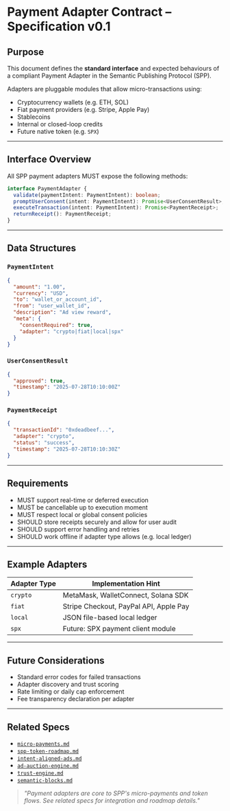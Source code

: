 # Payment Adapter Contract – Specification v0.1

## Purpose

This document defines the **standard interface** and expected behaviours of a compliant Payment Adapter in the Semantic Publishing Protocol (SPP).

Adapters are pluggable modules that allow micro-transactions using:
- Cryptocurrency wallets (e.g. ETH, SOL)
- Fiat payment providers (e.g. Stripe, Apple Pay)
- Stablecoins
- Internal or closed-loop credits
- Future native token (e.g. `SPX`)

---

## Interface Overview

All SPP payment adapters MUST expose the following methods:

```ts
interface PaymentAdapter {
  validate(paymentIntent: PaymentIntent): boolean;
  promptUserConsent(intent: PaymentIntent): Promise<UserConsentResult>;
  executeTransaction(intent: PaymentIntent): Promise<PaymentReceipt>;
  returnReceipt(): PaymentReceipt;
}
```

---

## Data Structures

### `PaymentIntent`

```json
{
  "amount": "1.00",
  "currency": "USD",
  "to": "wallet_or_account_id",
  "from": "user_wallet_id",
  "description": "Ad view reward",
  "meta": {
    "consentRequired": true,
    "adapter": "crypto|fiat|local|spx"
  }
}
```

### `UserConsentResult`

```json
{
  "approved": true,
  "timestamp": "2025-07-28T10:10:00Z"
}
```

### `PaymentReceipt`

```json
{
  "transactionId": "0xdeadbeef...",
  "adapter": "crypto",
  "status": "success",
  "timestamp": "2025-07-28T10:10:30Z"
}
```

---

## Requirements

- MUST support real-time or deferred execution
- MUST be cancellable up to execution moment
- MUST respect local or global consent policies
- SHOULD store receipts securely and allow for user audit
- SHOULD support error handling and retries
- SHOULD work offline if adapter type allows (e.g. local ledger)

---

## Example Adapters

| Adapter Type | Implementation Hint                   |
|--------------|----------------------------------------|
| `crypto`     | MetaMask, WalletConnect, Solana SDK   |
| `fiat`       | Stripe Checkout, PayPal API, Apple Pay|
| `local`      | JSON file-based local ledger          |
| `spx`        | Future: SPX payment client module     |

---

## Future Considerations

- Standard error codes for failed transactions
- Adapter discovery and trust scoring
- Rate limiting or daily cap enforcement
- Fee transparency declaration per adapter

---

## Related Specs

- [`micro-payments.md`](./micro-payments.md)
- [`spp-token-roadmap.md`](./spp-token-roadmap.md)
- [`intent-aligned-ads.md`](../ads/intent-aligned-ads.md)
- [`ad-auction-engine.md`](../ads/ad-auction-engine.md)
- [`trust-engine.md`](../consent-engine/trust-engine.md)
- [`semantic-blocks.md`](../publishing/semantic-blocks.md)

> _"Payment adapters are core to SPP's micro-payments and token flows. See related specs for integration and roadmap details."_